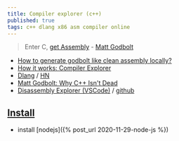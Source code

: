 ```yaml
---
title: Compiler explorer (c++)
published: true
tags: c++ dlang x86 asm compiler online
---
```

> Enter C,  [get Assembly](https://godbolt.org/g/syhzgm) - [Matt Godbolt](https://xania.org/MattGodbolt) 

- [How to generate godbolt like clean assembly locally?](https://stackoverflow.com/questions/63015986/how-to-generate-godbolt-like-clean-assembly-locally) 
- [How it works: Compiler Explorer](https://xania.org/201609/how-compiler-explorer-runs-on-amazon)
- [Dlang](https://d.godbolt.org/) / [HN](https://news.ycombinator.com/item?id=13182726)
- [Matt Godbolt: Why C++ Isn't Dead](https://www.youtube.com/watch?v=1uLTspBEtRE)
- [Disassembly Explorer (VSCode)](https://marketplace.visualstudio.com/items?itemName=dseight.disasexpl) / [github ](https://github.com/dseight/vscode-disasexpl)

## [Install](https://github.com/compiler-explorer/compiler-explorer)
- install [nodejs]({% post_url 2020-11-29-node-js %})